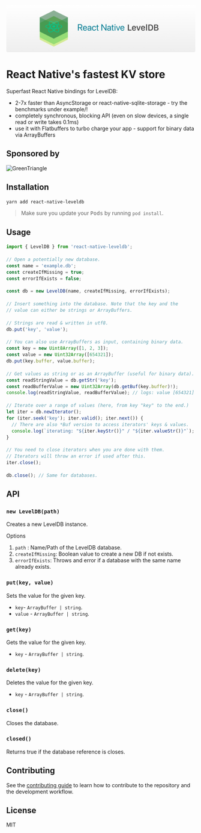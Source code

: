 ![React Native LevelDB](./docs/RNLevelDBCover.png)

# React Native's fastest KV store

Superfast React Native bindings for LevelDB:

- 2-7x faster than AsyncStorage or react-native-sqlite-storage - try the benchmarks under example/!
- completely synchronous, blocking API (even on slow devices, a single read or write takes 0.1ms)
- use it with Flatbuffers to turbo charge your app - support for binary data via ArrayBuffers

## Sponsored by

![GreenTriangle](https://www.green-triangle.com/wp-content/uploads/2021/04/Logo-300x66.png)

## Installation

```sh
yarn add react-native-leveldb
```

> Make sure you update your <kbd>Pods</kbd> by running `pod install`.

## Usage

```ts
import { LevelDB } from 'react-native-leveldb';

// Open a potentially new database.
const name = 'example.db';
const createIfMissing = true;
const errorIfExists = false;

const db = new LevelDB(name, createIfMissing, errorIfExists);

// Insert something into the database. Note that the key and the
// value can either be strings or ArrayBuffers.

// Strings are read & written in utf8.
db.put('key', 'value');

// You can also use ArrayBuffers as input, containing binary data.
const key = new Uint8Array([1, 2, 3]);
const value = new Uint32Array([654321]);
db.put(key.buffer, value.buffer);

// Get values as string or as an ArrayBuffer (useful for binary data).
const readStringValue = db.getStr('key');
const readBufferValue = new Uint32Array(db.getBuf(key.buffer)!);
console.log(readStringValue, readBufferValue); // logs: value [654321]

// Iterate over a range of values (here, from key "key" to the end.)
let iter = db.newIterator();
for (iter.seek('key'); iter.valid(); iter.next()) {
  // There are also *Buf version to access iterators' keys & values.
  console.log(`iterating: "${iter.keyStr()}" / "${iter.valueStr()}"`);
}

// You need to close iterators when you are done with them.
// Iterators will throw an error if used after this.
iter.close();

db.close(); // Same for databases.
```

## API

### `new LevelDB(path)`

Creates a new LevelDB instance.

Options

1. `path` : Name/Path of the LevelDB database.
2. `createIfMissing`: Boolean value to create a new DB if not exists.
3. `errorIfExists`: Throws and error if a database with the same name already exists.

### `put(key, value)`

Sets the value for the given key.

- `key`- `ArrayBuffer | string`.
- `value` - `ArrayBuffer | string`.

### `get(key)`

Gets the value for the given key.

- `key` - `ArrayBuffer | string`.

### `delete(key)`

Deletes the value for the given key.

- `key` - `ArrayBuffer | string`.

### `close()`

Closes the database.

### `closed()`

Returns true if the database reference is closes.

## Contributing

See the [contributing guide](CONTRIBUTING.md) to learn how to contribute to the repository and the development workflow.

## License

MIT
